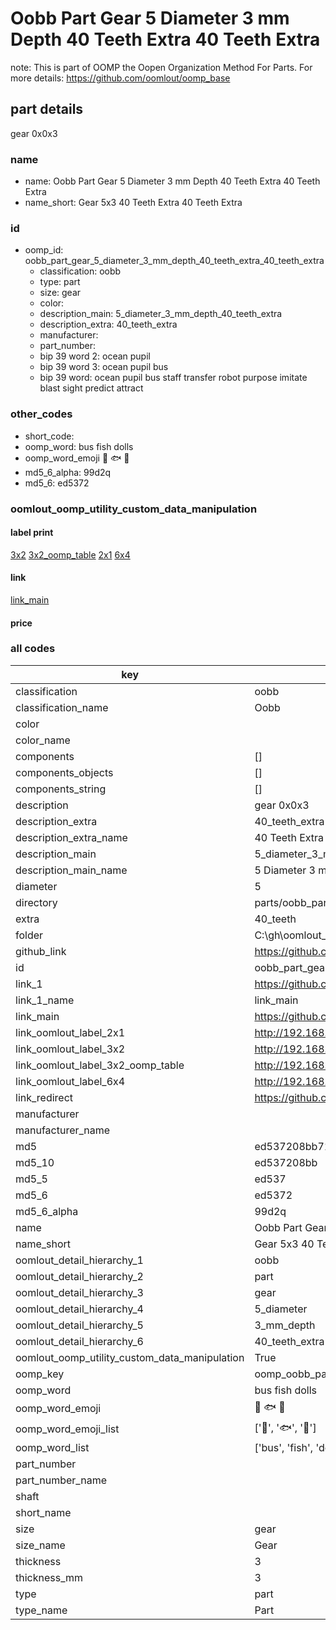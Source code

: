 # Oobb Part Gear 5 Diameter 3 mm Depth 40 Teeth Extra 40 Teeth Extra  

note: This is part of OOMP the Oopen Organization Method For Parts. For more details: https://github.com/oomlout/oomp_base

##  part details
  



gear 0x0x3



### name
* name: Oobb Part Gear 5 Diameter 3 mm Depth 40 Teeth Extra 40 Teeth Extra
* name_short: Gear 5x3 40 Teeth Extra 40 Teeth Extra
### id
* oomp_id: oobb_part_gear_5_diameter_3_mm_depth_40_teeth_extra_40_teeth_extra
  * classification: oobb
  * type: part
  * size: gear
  * color: 
  * description_main: 5_diameter_3_mm_depth_40_teeth_extra
  * description_extra: 40_teeth_extra
  * manufacturer: 
  * part_number: 
  * bip 39 word 2: ocean pupil
  * bip 39 word 3: ocean pupil bus
  * bip 39 word: ocean pupil bus staff transfer robot purpose imitate blast sight predict attract

### other_codes
* short_code: 
* oomp_word: bus fish dolls
* oomp_word_emoji :bus: :fish: :dolls:
* md5_6_alpha: 99d2q
* md5_6: ed5372






### oomlout_oomp_utility_custom_data_manipulation
#### label print
[3x2](http://192.168.1.245:1112/?label=oomp%2099d2q)
[3x2_oomp_table](http://192.168.1.108:1112/?label=oomp%2099d2q)
[2x1](http://192.168.1.242:1112/?label=oomp%2099d2q)
[6x4](http://192.168.1.55:1112/?label=oomp%2099d2q)    

#### link

[link_main](https://github.com/oomlout/oomlout_oobb_version_4_generated_parts/tree/main/navigation_oomp/oobb/part/gear/5_diameter_3_mm_depth_40_teeth_extra/40_teeth_extra/part)                              

#### price







### all codes 
| key | value |  
| --- | --- |  
| classification | oobb |  
| classification_name | Oobb |  
| color |  |  
| color_name |  |  
| components | [] |  
| components_objects | [] |  
| components_string | [] |  
| description | gear 0x0x3 |  
| description_extra | 40_teeth_extra |  
| description_extra_name | 40 Teeth Extra |  
| description_main | 5_diameter_3_mm_depth_40_teeth_extra |  
| description_main_name | 5 Diameter 3 mm Depth 40 Teeth Extra |  
| diameter | 5 |  
| directory | parts/oobb_part_gear_5_diameter_3_mm_depth_40_teeth_extra_40_teeth_extra |  
| extra | 40_teeth |  
| folder | C:\gh\oomlout_oobb_version_4_generated_parts\parts\oobb_part_gear_5_diameter_3_mm_depth_40_teeth_extra_40_teeth_extra |  
| github_link | https://github.com/oomlout/oomlout_oomp_part_src/tree/main/parts/oobb_part_gear_5_diameter_3_mm_depth_40_teeth_extra_40_teeth_extra |  
| id | oobb_part_gear_5_diameter_3_mm_depth_40_teeth_extra_40_teeth_extra |  
| link_1 | https://github.com/oomlout/oomlout_oobb_version_4_generated_parts/tree/main/navigation_oomp/oobb/part/gear/5_diameter_3_mm_depth_40_teeth_extra/40_teeth_extra/part |  
| link_1_name | link_main |  
| link_main | https://github.com/oomlout/oomlout_oobb_version_4_generated_parts/tree/main/navigation_oomp/oobb/part/gear/5_diameter_3_mm_depth_40_teeth_extra/40_teeth_extra/part |  
| link_oomlout_label_2x1 | http://192.168.1.242:1112/?label=oomp%2099d2q |  
| link_oomlout_label_3x2 | http://192.168.1.245:1112/?label=oomp%2099d2q |  
| link_oomlout_label_3x2_oomp_table | http://192.168.1.108:1112/?label=oomp%2099d2q |  
| link_oomlout_label_6x4 | http://192.168.1.55:1112/?label=oomp%2099d2q |  
| link_redirect | https://github.com/oomlout/oomlout_oobb_version_4_generated_parts/tree/main/parts/oobb_gear_05_03_ex_40_teeth |  
| manufacturer |  |  
| manufacturer_name |  |  
| md5 | ed537208bb7175ceecf39d403deb7cc7 |  
| md5_10 | ed537208bb |  
| md5_5 | ed537 |  
| md5_6 | ed5372 |  
| md5_6_alpha | 99d2q |  
| name | Oobb Part Gear 5 Diameter 3 mm Depth 40 Teeth Extra 40 Teeth Extra |  
| name_short | Gear 5x3 40 Teeth Extra 40 Teeth Extra |  
| oomlout_detail_hierarchy_1 | oobb |  
| oomlout_detail_hierarchy_2 | part |  
| oomlout_detail_hierarchy_3 | gear |  
| oomlout_detail_hierarchy_4 | 5_diameter |  
| oomlout_detail_hierarchy_5 | 3_mm_depth |  
| oomlout_detail_hierarchy_6 | 40_teeth_extra |  
| oomlout_oomp_utility_custom_data_manipulation | True |  
| oomp_key | oomp_oobb_part_gear_5_diameter_3_mm_depth_40_teeth_extra_40_teeth_extra |  
| oomp_word | bus fish dolls |  
| oomp_word_emoji | :bus: :fish: :dolls: |  
| oomp_word_emoji_list | [':bus:', ':fish:', ':dolls:'] |  
| oomp_word_list | ['bus', 'fish', 'dolls'] |  
| part_number |  |  
| part_number_name |  |  
| shaft |  |  
| short_name |  |  
| size | gear |  
| size_name | Gear |  
| thickness | 3 |  
| thickness_mm | 3 |  
| type | part |  
| type_name | Part |  
